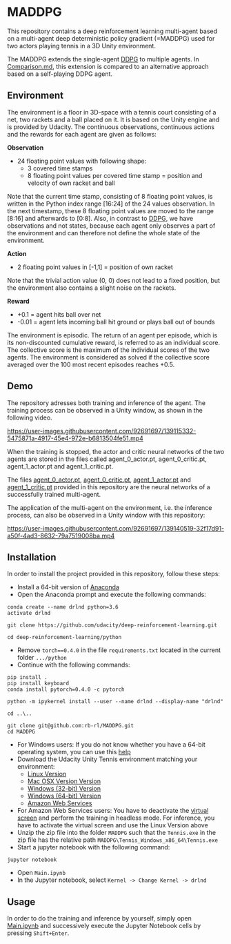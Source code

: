 # MADDPG
This repository contains a deep reinforcement learning multi-agent based on a multi-agent deep deterministic policy gradient (=MADDPG) used for two actors playing tennis in a 3D Unity environment.

The MADDPG extends the single-agent [DDPG](https://github.com/rb-rl/DDPG) to multiple agents. In [Comparison.md](https://github.com/rb-rl/MADDPG/blob/main/Comparison.md), this extension is compared to an alternative approach based on a self-playing DDPG agent.

## Environment

The environment is a floor in 3D-space with a tennis court consisting of a net, two rackets and a ball placed on it. It is based on the Unity engine and is provided by Udacity. The continuous observations, continuous actions and the rewards for each agent are given as follows:

**Observation**

- 24 floating point values with following shape:  
  - 3 covered time stamps
  - 8 floating point values per covered time stamp = position and velocity of own racket and ball  

Note that the current time stamp, consisting of 8 floating point values, is written in the Python index range [16:24] of the 24 values observation. In the next timestamp, these 8 floating point values are moved to the range [8:16] and afterwards to [0:8]. Also, in contrast to [DDPG](https://github.com/rb-rl/DDPG/blob/main/README.md), we have observations and not states, because each agent only observes a part of the environment and can therefore not define the whole state of the environment. 

**Action**

- 2 floating point values in [-1,1] = position of own racket

Note that the trivial action value (0, 0) does not lead to a fixed position, but the environment also contains a slight noise on the rackets.

**Reward**

- +0.1  = agent hits ball over net
- -0.01 = agent lets incoming ball hit ground or plays ball out of bounds

The environment is episodic. The return of an agent per episode, which is its non-discounted cumulative reward, is referred to as an individual score. The collective score is the maximum of the individual scores of the two agents. The environment is considered as solved if the collective score averaged over the 100 most recent episodes reaches +0.5.

## Demo

The repository adresses both training and inference of the agent. The training process can be observed in a Unity window, as shown in the following video.

https://user-images.githubusercontent.com/92691697/139115332-5475871a-4917-45e4-972e-b6813504fe51.mp4

When the training is stopped, the actor and critic neural networks of the two agents are stored in the files called agent_0_actor.pt, agent_0_critic.pt, agent_1_actor.pt and agent_1_critic.pt.

The files [agent_0_actor.pt](agent_0_actor.pt), [agent_0_critic.pt](agent_0_critic.pt), [agent_1_actor.pt](agent_1_actor.pt) and [agent_1_critic.pt](agent_1_critic.pt) provided in this repository are the neural networks of a successfully trained multi-agent.

The application of the multi-agent on the environment, i.e. the inference process, can also be observed in a Unity window with this repository:

https://user-images.githubusercontent.com/92691697/139140519-32f17d91-a50f-4ad3-8632-79a7519008ba.mp4

## Installation

In order to install the project provided in this repository, follow these steps:

- Install a 64-bit version of [Anaconda](https://anaconda.cloud/installers)
- Open the Anaconda prompt and execute the following commands:
```
conda create --name drlnd python=3.6
activate drlnd

git clone https://github.com/udacity/deep-reinforcement-learning.git

cd deep-reinforcement-learning/python
```
- Remove `torch==0.4.0` in the file `requirements.txt` located in the current folder `.../python`
- Continue with the following commands:
```
pip install .
pip install keyboard
conda install pytorch=0.4.0 -c pytorch

python -m ipykernel install --user --name drlnd --display-name "drlnd"

cd ..\..

git clone git@github.com:rb-rl/MADDPG.git
cd MADDPG
```
- For Windows users: If you do not know whether you have a 64-bit operating system, you can use this [help](https://support.microsoft.com/en-us/help/827218/how-to-determine-whether-a-computer-is-running-a-32-bit-version-or-64)
- Download the Udacity Unity Tennis environment matching your environment:
  - [Linux Version](https://s3-us-west-1.amazonaws.com/udacity-drlnd/P3/Tennis/Tennis_Linux.zip)
  - [Mac OSX Version Version](https://s3-us-west-1.amazonaws.com/udacity-drlnd/P3/Tennis/Tennis.app.zip)
  - [Windows (32-bit) Version](https://s3-us-west-1.amazonaws.com/udacity-drlnd/P3/Tennis/Tennis_Windows_x86.zip)
  - [Windows (64-bit) Version](https://s3-us-west-1.amazonaws.com/udacity-drlnd/P3/Tennis/Tennis_Windows_x86_64.zip)
  - [Amazon Web Services](https://s3-us-west-1.amazonaws.com/udacity-drlnd/P3/Tennis/Tennis_Linux_NoVis.zip)
- For Amazon Web Services users: You have to deactivate the [virtual screen](https://github.com/Unity-Technologies/ml-agents/blob/master/docs/Training-on-Amazon-Web-Service.md) and perform the training in headless mode. For inference, you have to activate the virtual screen and use the Linux Version above
- Unzip the zip file into the folder `MADDPG` such that the `Tennis.exe` in the zip file has the relative path `MADDPG\Tennis_Windows_x86_64\Tennis.exe`
- Start a jupyter notebook with the following command:
```
jupyter notebook
```
- Open `Main.ipynb`
- In the Jupyter notebook, select `Kernel -> Change Kernel -> drlnd`

## Usage

In order to do the training and inference by yourself, simply open [Main.ipynb](Main.ipynb) and successively execute the Jupyter Notebook cells by pressing `Shift+Enter`.
